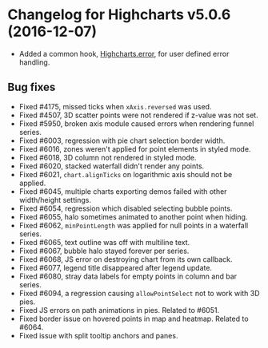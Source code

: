 # Changelog for Highcharts v5.0.6 (2016-12-07)
        
- Added a common hook, [Highcharts.error](https://api.highcharts.com/highcharts/Highcharts.error), for user defined error handling.

## Bug fixes
- Fixed #4175, missed ticks when `xAxis.reversed` was used.
- Fixed #4507, 3D scatter points were not rendered if z-value was not set.
- Fixed #5950, broken axis module caused errors when rendering funnel series.
- Fixed #6003, regression with pie chart selection border width.
- Fixed #6016, zones weren't applied for point elements in styled mode.
- Fixed #6018, 3D column not rendered in styled mode.
- Fixed #6020, stacked waterfall didn't render any points.
- Fixed #6021, `chart.alignTicks` on logarithmic axis should not be applied.
- Fixed #6045, multiple charts exporting demos failed with other width/height settings.
- Fixed #6054, regression which disabled selecting bubble points.
- Fixed #6055, halo sometimes animated to another point when hiding.
- Fixed #6062, `minPointLength` was applied for null points in a waterfall series.
- Fixed #6065, text outline was off with multiline text.
- Fixed #6067, bubble halo stayed forever per series.
- Fixed #6068, JS error on destroying chart from its own callback.
- Fixed #6077, legend title disappeared after legend update.
- Fixed #6080, stray data labels for empty points in column and bar series.
- Fixed #6094, a regression causing `allowPointSelect` not to work with 3D pies.
- Fixed JS errors on path animations in pies. Related to #6051.
- Fixed border issue on hovered points in map and heatmap. Related to #6064.
- Fixed issue with split tooltip anchors and panes.